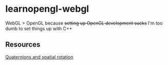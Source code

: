 # learnopengl-webgl

WebGL > OpenGL because ~~setting up OpenGL development sucks~~ I'm too dumb to set things up with C++

## Resources

[Quaternions and spatial rotation](https://en.wikipedia.org/wiki/Quaternions_and_spatial_rotation)
